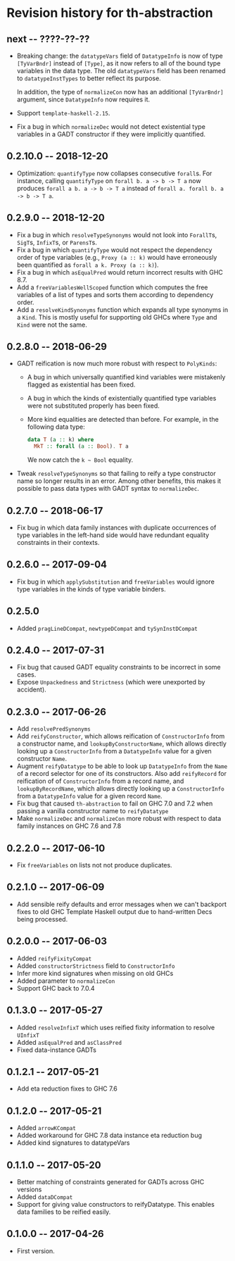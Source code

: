 # Revision history for th-abstraction

## next -- ????-??-??
* Breaking change: the `datatypeVars` field of `DatatypeInfo` is now of type
  `[TyVarBndr]` instead of `[Type]`, as it now refers to all of the bound type
  variables in the data type. The old `datatypeVars` field has been renamed to
  `datatypeInstTypes` to better reflect its purpose.

  In addition, the type of `normalizeCon` now has an additional `[TyVarBndr]`
  argument, since `DatatypeInfo` now requires it.
* Support `template-haskell-2.15`.
* Fix a bug in which `normalizeDec` would not detect existential type variables
  in a GADT constructor if they were implicitly quantified.

## 0.2.10.0 -- 2018-12-20
* Optimization: `quantifyType` now collapses consecutive `forall`s. For
  instance, calling `quantifyType` on `forall b. a -> b -> T a` now produces
  `forall a b. a -> b -> T a` instead of `forall a. forall b. a -> b -> T a`.

## 0.2.9.0 -- 2018-12-20
* Fix a bug in which `resolveTypeSynonyms` would not look into `ForallT`s,
  `SigT`s, `InfixT`s, or `ParensT`s.
* Fix a bug in which `quantifyType` would not respect the dependency order of
  type variables (e.g., `Proxy (a :: k)` would have erroneously been quantified
  as `forall a k. Proxy (a :: k)`).
* Fix a bug in which `asEqualPred` would return incorrect results with GHC 8.7.
* Add a `freeVariablesWellScoped` function which computes the free variables of
  a list of types and sorts them according to dependency order.
* Add a `resolveKindSynonyms` function which expands all type synonyms in a
  `Kind`. This is mostly useful for supporting old GHCs where `Type` and `Kind`
  were not the same.

## 0.2.8.0 -- 2018-06-29
* GADT reification is now much more robust with respect to `PolyKinds`:
  * A bug in which universally quantified kind variables were mistakenly
    flagged as existential has been fixed.
  * A bug in which the kinds of existentially quantified type variables
    were not substituted properly has been fixed.
  * More kind equalities are detected than before. For example, in the
    following data type:

    ```haskell
    data T (a :: k) where
      MkT :: forall (a :: Bool). T a
    ```

    We now catch the `k ~ Bool` equality.
* Tweak `resolveTypeSynonyms` so that failing to reify a type constructor
  name so longer results in an error. Among other benefits, this makes
  it possible to pass data types with GADT syntax to `normalizeDec`.

## 0.2.7.0 -- 2018-06-17
* Fix bug in which data family instances with duplicate occurrences of type
  variables in the left-hand side would have redundant equality constraints
  in their contexts.

## 0.2.6.0 -- 2017-09-04
* Fix bug in which `applySubstitution` and `freeVariables` would ignore
  type variables in the kinds of type variable binders.

## 0.2.5.0

* Added `pragLineDCompat`, `newtypeDCompat` and `tySynInstDCompat`

## 0.2.4.0 -- 2017-07-31

* Fix bug that caused GADT equality constraints to be incorrect in some cases.
* Expose `Unpackedness` and `Strictness` (which were unexported by accident).

## 0.2.3.0 -- 2017-06-26

* Add `resolvePredSynonyms`
* Add `reifyConstructor`, which allows reification of `ConstructorInfo` from
  a constructor name, and `lookupByConstructorName`, which allows directly
  looking up a `ConstructorInfo` from a `DatatypeInfo` value for a given
  constructor `Name`.
* Augment `reifyDatatype` to be able to look up `DatatypeInfo` from the `Name`
  of a record selector for one of its constructors. Also add `reifyRecord` for
  reification of of `ConstructorInfo` from a record name, and
  `lookupByRecordName`, which allows directly looking up a `ConstructorInfo`
  from a `DatatypeInfo` value for a given record `Name`.
* Fix bug that caused `th-abstraction` to fail on GHC 7.0 and 7.2 when passing
  a vanilla constructor name to `reifyDatatype`
* Make `normalizeDec` and `normalizeCon` more robust with respect to
  data family instances on GHC 7.6 and 7.8

## 0.2.2.0 -- 2017-06-10

* Fix `freeVariables` on lists not not produce duplicates.

## 0.2.1.0 -- 2017-06-09

* Add sensible reify defaults and error messages when we
  can't backport fixes to old GHC Template Haskell output
  due to hand-written Decs being processed.

## 0.2.0.0 -- 2017-06-03

* Added `reifyFixityCompat`
* Added `constructorStrictness` field to `ConstructorInfo`
* Infer more kind signatures when missing on old GHCs
* Added parameter to `normalizeCon`
* Support GHC back to 7.0.4

## 0.1.3.0 -- 2017-05-27

* Added `resolveInfixT` which uses reified fixity information to resolve `UInfixT`
* Added `asEqualPred` and `asClassPred`
* Fixed data-instance GADTs

## 0.1.2.1  -- 2017-05-21

* Add eta reduction fixes to GHC 7.6

## 0.1.2.0  -- 2017-05-21

* Added `arrowKCompat`
* Added workaround for GHC 7.8 data instance eta reduction bug
* Added kind signatures to datatypeVars

## 0.1.1.0  -- 2017-05-20

* Better matching of constraints generated for GADTs across GHC versions
* Added `dataDCompat`
* Support for giving value constructors to reifyDatatype. This enables
  data families to be reified easily.

## 0.1.0.0  -- 2017-04-26

* First version.
